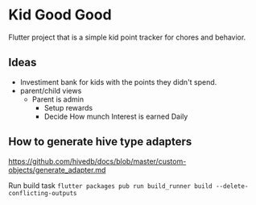 # Kid Good Good

Flutter project that is a simple kid point tracker for chores and behavior.

## Ideas

* Investiment bank for kids with the points they didn't spend.
* parent/child views
  * Parent is admin
    * Setup rewards
    * Decide How munch Interest is earned Daily

## How to generate hive type adapters
https://github.com/hivedb/docs/blob/master/custom-objects/generate_adapter.md

Run build task `flutter packages pub run build_runner build --delete-conflicting-outputs`
